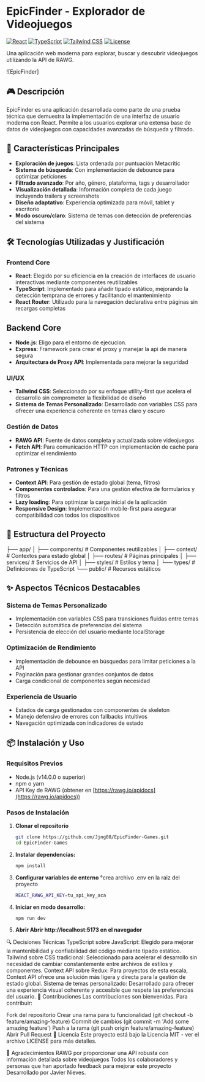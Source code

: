 # EpicFinder - Explorador de Videojuegos

[![React](https://img.shields.io/badge/React-18.x-61DAFB?logo=react&logoColor=white)](https://reactjs.org/)
[![TypeScript](https://img.shields.io/badge/TypeScript-5.x-3178C6?logo=typescript&logoColor=white)](https://www.typescriptlang.org/)
[![Tailwind CSS](https://img.shields.io/badge/Tailwind_CSS-3.x-38B2AC?logo=tailwind-css&logoColor=white)](https://tailwindcss.com/)
[![License](https://img.shields.io/badge/License-MIT-green.svg)](LICENSE)

Una aplicación web moderna para explorar, buscar y descubrir videojuegos utilizando la API de RAWG.

![EpicFinder]

## 🎮 Descripción

EpicFinder es una aplicación desarrollada como parte de una prueba técnica que demuestra la implementación de una interfaz de usuario moderna con React. Permite a los usuarios explorar una extensa base de datos de videojuegos con capacidades avanzadas de búsqueda y filtrado.

## 🚀 Características Principales

- **Exploración de juegos**: Lista ordenada por puntuación Metacritic
- **Sistema de búsqueda**: Con implementación de debounce para optimizar peticiones
- **Filtrado avanzado**: Por año, género, plataforma, tags y desarrollador
- **Visualización detallada**: Información completa de cada juego incluyendo trailers y screenshots
- **Diseño adaptativo**: Experiencia optimizada para móvil, tablet y escritorio
- **Modo oscuro/claro**: Sistema de temas con detección de preferencias del sistema

## 🛠️ Tecnologías Utilizadas y Justificación

### Frontend Core
- **React**: Elegido por su eficiencia en la creación de interfaces de usuario interactivas mediante componentes reutilizables
- **TypeScript**: Implementado para añadir tipado estático, mejorando la detección temprana de errores y facilitando el mantenimiento
- **React Router**: Utilizado para la navegación declarativa entre páginas sin recargas completas

## Backend Core
- **Node.js**: Eligo para el entorno de ejecucion.
- **Express**: Framework para crear el proxy y manejar la api de manera segura
- **Arquitectura de Proxy API**: Implementada para mejorar la seguridad

### UI/UX
- **Tailwind CSS**: Seleccionado por su enfoque utility-first que acelera el desarrollo sin comprometer la flexibilidad de diseño
- **Sistema de Temas Personalizado**: Desarrollado con variables CSS para ofrecer una experiencia coherente en temas claro y oscuro

### Gestión de Datos
- **RAWG API**: Fuente de datos completa y actualizada sobre videojuegos
- **Fetch API**: Para comunicación HTTP con implementación de caché para optimizar el rendimiento

### Patrones y Técnicas
- **Context API**: Para gestión de estado global (tema, filtros)
- **Componentes controlados**: Para una gestión efectiva de formularios y filtros
- **Lazy loading**: Para optimizar la carga inicial de la aplicación
- **Responsive Design**: Implementación mobile-first para asegurar compatibilidad con todos los dispositivos

## 📁 Estructura del Proyecto

├── app/ 
│ ├── components/ # Componentes reutilizables 
│ ├── context/ # Contextos para estado global 
│ ├── routes/ # Páginas principales 
│ ├── services/ # Servicios de API 
│ ├── styles/ # Estilos y tema 
│ └── types/ # Definiciones de TypeScript 
└── public/ # Recursos estáticos


## ✨ Aspectos Técnicos Destacables

### Sistema de Temas Personalizado
- Implementación con variables CSS para transiciones fluidas entre temas
- Detección automática de preferencias del sistema
- Persistencia de elección del usuario mediante localStorage

### Optimización de Rendimiento
- Implementación de debounce en búsquedas para limitar peticiones a la API
- Paginación para gestionar grandes conjuntos de datos
- Carga condicional de componentes según necesidad

### Experiencia de Usuario
- Estados de carga gestionados con componentes de skeleton
- Manejo defensivo de errores con fallbacks intuitivos
- Navegación optimizada con indicadores de estado

## 📦 Instalación y Uso

### Requisitos Previos
- Node.js (v14.0.0 o superior)
- npm o yarn
- API Key de RAWG (obtener en [https://rawg.io/apidocs](https://rawg.io/apidocs))

### Pasos de Instalación

1. **Clonar el repositorio**
   ```bash
   git clone https://github.com/Jjng08/EpicFinder-Games.git
   cd EpicFinder-Games


2. **Instalar dependencias:**
    ```bash
    npm install

3. **Configurar variables de enterno**
    °crea archivo .env en la raiz del proyecto
    ```bash
    REACT_RAWG_API_KEY=tu_api_key_aca

4. **Iniciar en modo desarrollo:**
    ```bash
    npm run dev

5. **Abrir Abrir http://localhost:5173 en el navegador**

🔍 Decisiones Técnicas
TypeScript sobre JavaScript: Elegido para mejorar la mantenibilidad y confiabilidad del código mediante tipado estático.
Tailwind sobre CSS tradicional: Seleccionado para acelerar el desarrollo sin necesidad de cambiar constantemente entre archivos de estilos y componentes.
Context API sobre Redux: Para proyectos de esta escala, Context API ofrece una solución más ligera y directa para la gestión de estado global.
Sistema de temas personalizado: Desarrollado para ofrecer una experiencia visual coherente y accesible que respete las preferencias del usuario.
🤝 Contribuciones
Las contribuciones son bienvenidas. Para contribuir:

Fork del repositorio
Crear una rama para tu funcionalidad (git checkout -b feature/amazing-feature)
Commit de cambios (git commit -m 'Add some amazing feature')
Push a la rama (git push origin feature/amazing-feature)
Abrir Pull Request
📄 Licencia
Este proyecto está bajo la Licencia MIT - ver el archivo LICENSE para más detalles.

🙏 Agradecimientos
RAWG por proporcionar una API robusta con información detallada sobre videojuegos
Todos los colaboradores y personas que han aportado feedback para mejorar este proyecto
Desarrollado por Javier Nieves.
